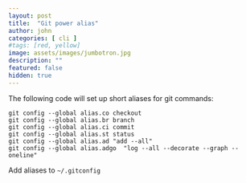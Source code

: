 ```yaml
---
layout: post
title:  "Git power alias"
author: john
categories: [ cli ]
#tags: [red, yellow]
image: assets/images/jumbotron.jpg
description: ""
featured: false
hidden: true
---
```



The following code will set up short aliases for git commands:

    git config --global alias.co checkout
    git config --global alias.br branch
    git config --global alias.ci commit
    git config --global alias.st status
    git config --global alias.ad "add --all"
	git config --global alias.adgo  "log --all --decorate --graph --oneline"

Add aliases to  `~/.gitconfig`